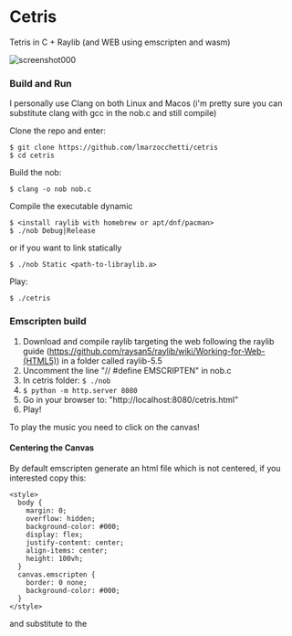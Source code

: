 # Cetris

Tetris in C + Raylib (and WEB using emscripten and wasm)

![screenshot000](https://github.com/user-attachments/assets/08fe8475-2bf2-4355-bc63-cfb857be759e)

### Build and Run

I personally use Clang on both Linux and Macos (i'm pretty sure you can substitute clang with gcc in the nob.c and still compile)

Clone the repo and enter:

```
$ git clone https://github.com/lmarzocchetti/cetris
$ cd cetris
```

Build the nob:

```
$ clang -o nob nob.c
```

Compile the executable dynamic

```
$ <install raylib with homebrew or apt/dnf/pacman>
$ ./nob Debug|Release
```

or if you want to link statically

```
$ ./nob Static <path-to-libraylib.a>
```

Play:

```
$ ./cetris
```

### Emscripten build

1. Download and compile raylib targeting the web following the raylib guide (https://github.com/raysan5/raylib/wiki/Working-for-Web-(HTML5)) in a folder called raylib-5.5
2. Uncomment the line "// #define EMSCRIPTEN" in nob.c
3. In cetris folder: `$ ./nob`
4. `$ python -m http.server 8080`
5. Go in your browser to: "http://localhost:8080/cetris.html"
6. Play!

To play the music you need to click on the canvas!

#### Centering the Canvas

By default emscripten generate an html file which is not centered, if you interested copy this:

```
<style>
  body {
    margin: 0;
    overflow: hidden;
    background-color: #000;
    display: flex;
    justify-content: center;
    align-items: center;
    height: 100vh;
  }
  canvas.emscripten {
    border: 0 none;
    background-color: #000;
  }
</style>
```

and substitute to the <style> generated automatically by emscripten.

### Keybindings

- z -> Rotate the piece Clockwise
- x -> Rotate the piece Anticlockwise
- Left and Right key -> Move the piece
- Down key -> Speed up the piece
- m -> Mute/Unmute the music
- r -> Restart the game
- l -> Select another level

### Further update

- [x] Level selection
- [x] Next level after some deleted blocks
- [ ] Destroy animation
- [x] OpenGL Shaders
- [x] Web support (emscripten)

### Windows support

If you want to add windows support you can do push request. Need to add some preprocessor on nob.c and os independent path in main.c
